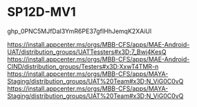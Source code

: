 # SP12D-MV1
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

https://install.appcenter.ms/orgs/MBB-CFS/apps/MAE-Android-UAT/distribution_groups/UATTessters#x3D;7_Bwj4KesQ
https://install.appcenter.ms/orgs/MBB-CFS/apps/MAE-Android-CIND/distribution_groups/Testers#x3D;XxwT4TMR-n
https://install.appcenter.ms/orgs/MBB-CFS/apps/MAYA-Staging/distribution_groups/UAT%20Team#x3D;N_ViG0C0vQ
https://install.appcenter.ms/orgs/MBB-CFS/apps/MAYA-Staging/distribution_groups/UAT%20Team#x3D;N_ViG0C0vQ
